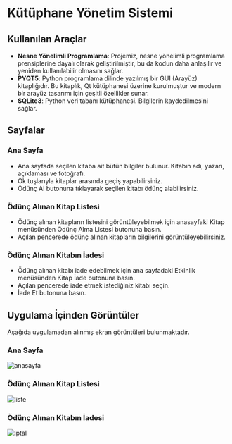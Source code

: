 # Kütüphane Yönetim Sistemi

## Kullanılan Araçlar
- **Nesne Yönelimli Programlama**: Projemiz, nesne yönelimli programlama prensiplerine dayalı olarak geliştirilmiştir, bu da kodun daha anlaşılır ve yeniden kullanılabilir olmasını sağlar.
- **PYQT5**: Python programlama dilinde yazılmış bir GUI (Arayüz) kitaplığıdır. Bu kitaplık, Qt kütüphanesi üzerine kurulmuştur ve modern bir arayüz tasarımı için çeşitli özellikler sunar.
- **SQLite3**: Python veri tabanı kütüphanesi. Bilgilerin kaydedilmesini sağlar.

## Sayfalar

### Ana Sayfa
- Ana sayfada seçilen kitaba ait bütün bilgiler bulunur. Kitabın adı, yazarı, açıklaması ve fotoğrafı.
- Ok tuşlarıyla kitaplar arasında geçiş yapabilirsiniz.
- Ödünç Al butonuna tıklayarak seçilen kitabı ödünç alabilirsiniz.

### Ödünç Alınan Kitap Listesi
- Ödünç alınan kitapların listesini görüntüleyebilmek için anasayfaki Kitap menüsünden Ödünç Alma Listesi butonuna basın.
- Açılan pencerede ödünç alınan kitapların bilgilerini görüntüleyebilirsiniz.

### Ödünç Alınan Kitabın İadesi
- Ödünç alınan kitabı iade edebilmek için ana sayfadaki Etkinlik menüsünden Kitap İade butonuna basın.
- Açılan pencerede iade etmek istediğiniz kitabı seçin.
- İade Et butonuna basın.

## Uygulama İçinden Görüntüler
Aşağıda uygulamadan alınmış ekran görüntüleri bulunmaktadır.

### Ana Sayfa

![anasayfa](https://github.com/memreatila/kutuphane-yonetim/assets/161308346/29372f75-5314-434a-9f6c-804af7076d49)

### Ödünç Alınan Kitap Listesi

![liste](https://github.com/memreatila/kutuphane-yonetim/assets/161308346/3c531ded-fc34-48ee-884c-62f25c939e74)

### Ödünç Alınan Kitabın İadesi

![iptal](https://github.com/memreatila/kutuphane-yonetim/assets/161308346/078de668-a875-4fcb-8fc6-73bb7683482e)
